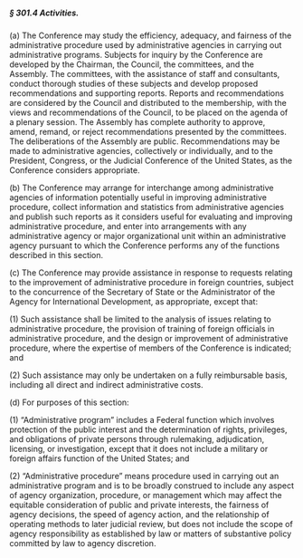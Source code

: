 ##### § 301.4 Activities. #####

(a) The Conference may study the efficiency, adequacy, and fairness of the administrative procedure used by administrative agencies in carrying out administrative programs. Subjects for inquiry by the Conference are developed by the Chairman, the Council, the committees, and the Assembly. The committees, with the assistance of staff and consultants, conduct thorough studies of these subjects and develop proposed recommendations and supporting reports. Reports and recommendations are considered by the Council and distributed to the membership, with the views and recommendations of the Council, to be placed on the agenda of a plenary session. The Assembly has complete authority to approve, amend, remand, or reject recommendations presented by the committees. The deliberations of the Assembly are public. Recommendations may be made to administrative agencies, collectively or individually, and to the President, Congress, or the Judicial Conference of the United States, as the Conference considers appropriate.

(b) The Conference may arrange for interchange among administrative agencies of information potentially useful in improving administrative procedure, collect information and statistics from administrative agencies and publish such reports as it considers useful for evaluating and improving administrative procedure, and enter into arrangements with any administrative agency or major organizational unit within an administrative agency pursuant to which the Conference performs any of the functions described in this section.

(c) The Conference may provide assistance in response to requests relating to the improvement of administrative procedure in foreign countries, subject to the concurrence of the Secretary of State or the Administrator of the Agency for International Development, as appropriate, except that:

(1) Such assistance shall be limited to the analysis of issues relating to administrative procedure, the provision of training of foreign officials in administrative procedure, and the design or improvement of administrative procedure, where the expertise of members of the Conference is indicated; and

(2) Such assistance may only be undertaken on a fully reimbursable basis, including all direct and indirect administrative costs.

(d) For purposes of this section:

(1) “Administrative program” includes a Federal function which involves protection of the public interest and the determination of rights, privileges, and obligations of private persons through rulemaking, adjudication, licensing, or investigation, except that it does not include a military or foreign affairs function of the United States; and

(2) “Administrative procedure” means procedure used in carrying out an administrative program and is to be broadly construed to include any aspect of agency organization, procedure, or management which may affect the equitable consideration of public and private interests, the fairness of agency decisions, the speed of agency action, and the relationship of operating methods to later judicial review, but does not include the scope of agency responsibility as established by law or matters of substantive policy committed by law to agency discretion.